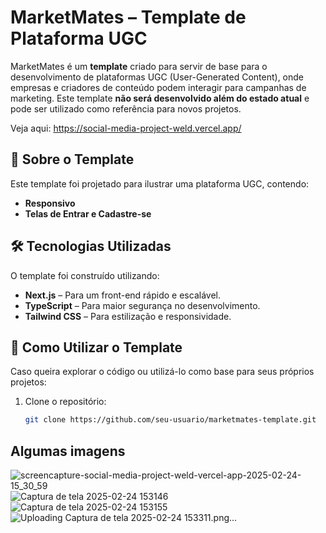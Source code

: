 # MarketMates – Template de Plataforma UGC

MarketMates é um **template** criado para servir de base para o desenvolvimento de plataformas UGC (User-Generated Content), 
onde empresas e criadores de conteúdo podem interagir para campanhas de marketing.
Este template **não será desenvolvido além do estado atual** e pode ser utilizado como referência para novos projetos.

Veja aqui: https://social-media-project-weld.vercel.app/

## 📌 Sobre o Template

Este template foi projetado para ilustrar uma plataforma UGC, contendo:

- **Responsivo**
- **Telas de Entrar e Cadastre-se**

## 🛠 Tecnologias Utilizadas

O template foi construído utilizando:

- **Next.js** – Para um front-end rápido e escalável.
- **TypeScript** – Para maior segurança no desenvolvimento.
- **Tailwind CSS** – Para estilização e responsividade.

## 📂 Como Utilizar o Template

Caso queira explorar o código ou utilizá-lo como base para seus próprios projetos:

1. Clone o repositório:
   ```bash
   git clone https://github.com/seu-usuario/marketmates-template.git

## Algumas imagens 

![screencapture-social-media-project-weld-vercel-app-2025-02-24-15_30_59](https://github.com/user-attachments/assets/ab7cb68f-63f0-4d73-ba7d-a77f87012e74)
![Captura de tela 2025-02-24 153146](https://github.com/user-attachments/assets/d0c0a80f-cc5d-4b0e-9034-64897cbb0771)
![Captura de tela 2025-02-24 153155](https://github.com/user-attachments/assets/d9dc8103-b8c5-433c-801a-590fd5d6160a)
![Uploading Captura de tela 2025-02-24 153311.png…]()



